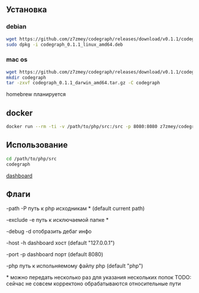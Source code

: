 Установка
---------

### debian

```bash
wget https://github.com/z7zmey/codegraph/releases/download/v0.1.1/codegraph_0.1.1_linux_amd64.deb
sudo dpkg -i codegraph_0.1.1_linux_amd64.deb

```

### mac os

```bash
wget https://github.com/z7zmey/codegraph/releases/download/v0.1.1/codegraph_0.1.1_darwin_amd64.tar.gz
mkdir codegraph
tar -zxvf codegraph_0.1.1_darwin_amd64.tar.gz -C codegraph
```

homebrew планируется

docker
------

```bash
docker run --rm -ti -v /path/to/php/src:/src -p 8080:8080 z7zmey/codegraph
```


Использование
-------------

```bash
cd /path/to/php/src
codegraph
```

[dashboard](http://localhost:8080/app)

Флаги
-----

-path -P путь к php исходникам * (default current path)

-exclude -e путь к исключаемой папке *

-debug -d отобразить дебаг инфо
  
-host -h dashboard хост (default "127.0.0.1")

-port -p dashboard порт (default 8080)

-php путь к испольняемому файлу php (default "php")

\* можно передать несколько раз для указания нескольких попок TODO: сейчас не совсем корректоно обрабатываются относительные пути